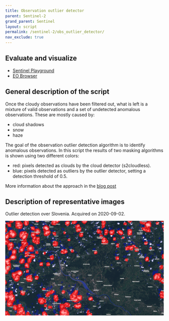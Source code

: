 ```yaml
---
title: Observation outlier detector
parent: Sentinel-2
grand_parent: Sentinel
layout: script
permalink: /sentinel-2/obs_outlier_detector/
nav_exclude: true
---
```



## Evaluate and visualize
 - [Sentinel Playground](https://apps.sentinel-hub.com/sentinel-playground/?source=S2&lat=45.958906975029585&lng=15.492095947265625&zoom=13&preset=CUSTOM&layers=B01,B02,B03&maxcc=33&gain=1.0&gamma=1.0&time=2020-09-02%7C2020-09-02&atmFilter=&showDates=false&evalscript=&evalscripturl=https://raw.githubusercontent.com/sentinel-hub/custom-scripts/master/sentinel-2/obs_outlier_detector/v2/script.js) 
 - [EO Browser](https://apps.sentinel-hub.com/eo-browser/?zoom=12&lat=45.94291&lng=15.50274&themeId=DEFAULT-THEME&datasetId=S2L1C&fromTime=2020-09-02T00%3A00%3A00.000Z&toTime=2020-09-02T23%3A59%3A59.999Z&visualizationUrl=https%3A%2F%2Fservices.sentinel-hub.com%2Fogc%2Fwms%2F42924c6c-257a-4d04-9b8e-36387513a99c&evalscripturl=https%3A%2F%2Fraw.githubusercontent.com%2Fsentinel-hub%2Fcustom-scripts%2Fmaster%2Fsentinel-2%2Fobs_outlier_detector%2Fv2%2Fscript.js#custom-script)

## General description of the script

Once the cloudy observations have been filtered out, what is left is a mixture of valid observations and a set of undetected anomalous observations.
These are mostly caused by:
* cloud shadows
* snow
* haze
  
The goal of the observation outlier detection algorithm is to identify anomalous observations.
In this script the results of two masking algorithms is shown using two different colors:

* red: pixels detected as clouds by the cloud detector (s2cloudless).
* blue: pixels detected as outliers by the outlier detector, setting a detection threshold of 0.5.

More information about the approach in the [blog post](https://medium.com/sentinel-hub/area-monitoring-observation-outlier-detection-34f86b7cc63)

## Description of representative images

Outlier detection over Slovenia. Acquired on 2020-09-02.

![OUT of Slovenia](fig/krsko_02_09_2020.png)
